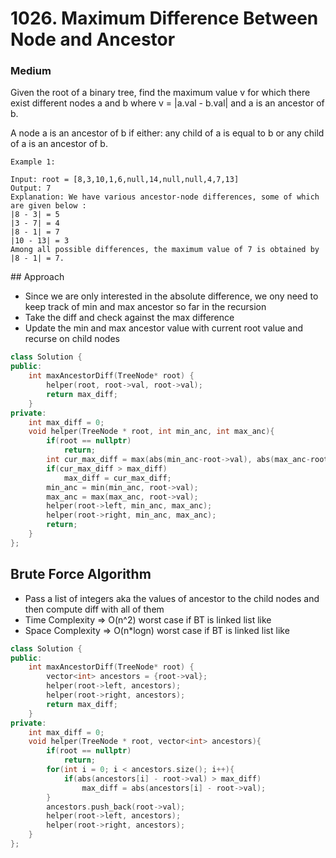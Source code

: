 # 1026. Maximum Difference Between Node and Ancestor
### Medium

Given the root of a binary tree, find the maximum value v for which there exist different nodes a and b where v = |a.val - b.val| and a is an ancestor of b.

A node a is an ancestor of b if either: any child of a is equal to b or any child of a is an ancestor of b.

    Example 1:

    Input: root = [8,3,10,1,6,null,14,null,null,4,7,13]
    Output: 7
    Explanation: We have various ancestor-node differences, some of which are given below :
    |8 - 3| = 5
    |3 - 7| = 4
    |8 - 1| = 7
    |10 - 13| = 3
    Among all possible differences, the maximum value of 7 is obtained by |8 - 1| = 7.

## Approach
* Since we are only interested in the absolute difference, we ony need to keep track of min and max ancestor so far in the recursion
* Take the diff and check against the max difference
* Update the min and max ancestor value with current root value and recurse on child nodes

```cpp
class Solution {
public:
    int maxAncestorDiff(TreeNode* root) {
        helper(root, root->val, root->val);
        return max_diff;
    }
private:
    int max_diff = 0;
    void helper(TreeNode * root, int min_anc, int max_anc){
        if(root == nullptr)
            return;
        int cur_max_diff = max(abs(min_anc-root->val), abs(max_anc-root->val));
        if(cur_max_diff > max_diff)
            max_diff = cur_max_diff;
        min_anc = min(min_anc, root->val);
        max_anc = max(max_anc, root->val);
        helper(root->left, min_anc, max_anc);
        helper(root->right, min_anc, max_anc);
        return;
    }
};
```

## Brute Force Algorithm
* Pass a list of integers aka the values of ancestor to the child nodes and then compute diff with all of them
* Time Complexity => O(n^2) worst case if BT is linked list like
* Space Complexity => O(n*logn) worst case if BT is linked list like
```cpp
class Solution {
public:
    int maxAncestorDiff(TreeNode* root) {
        vector<int> ancestors = {root->val};
        helper(root->left, ancestors);
        helper(root->right, ancestors);
        return max_diff;
    }
private:
    int max_diff = 0;
    void helper(TreeNode * root, vector<int> ancestors){
        if(root == nullptr)
            return;
        for(int i = 0; i < ancestors.size(); i++){
            if(abs(ancestors[i] - root->val) > max_diff)
                max_diff = abs(ancestors[i] - root->val);
        }
        ancestors.push_back(root->val);
        helper(root->left, ancestors);
        helper(root->right, ancestors);
    }
};
```